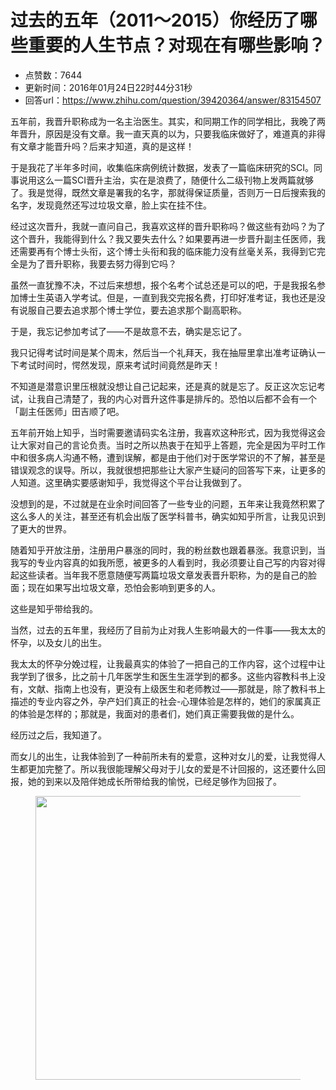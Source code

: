 # 过去的五年（2011～2015）你经历了哪些重要的人生节点？对现在有哪些影响？
- 点赞数：7644
- 更新时间：2016年01月24日22时44分31秒
- 回答url：https://www.zhihu.com/question/39420364/answer/83154507
<body>
 <p data-pid="rgbFukIf">五年前，我晋升职称成为一名主治医生。其实，和同期工作的同学相比，我晚了两年晋升，原因是没有文章。我一直天真的以为，只要我临床做好了，难道真的非得有文章才能晋升吗？后来才知道，真的是这样！</p>
 <p data-pid="qAGX7xeJ">于是我花了半年多时间，收集临床病例统计数据，发表了一篇临床研究的SCI。同事说用这么一篇SCI晋升主治，实在是浪费了，随便什么二级刊物上发两篇就够了。我是觉得，既然文章是署我的名字，那就得保证质量，否则万一日后搜索我的名字，发现竟然还写过垃圾文章，脸上实在挂不住。</p>
 <p data-pid="bbV7FNL-">经过这次晋升，我就一直问自己，我喜欢这样的晋升职称吗？做这些有劲吗？为了这个晋升，我能得到什么？我又要失去什么？如果要再进一步晋升副主任医师，我还需要再有个博士头衔，这个博士头衔和我的临床能力没有丝毫关系，我得到它完全是为了晋升职称，我要去努力得到它吗？</p>
 <p data-pid="rri-SVC5">虽然一直犹豫不决，不过后来想想，报个名考个试总还是可以的吧，于是我报名参加博士生英语入学考试。但是，一直到我交完报名费，打印好准考证，我也还是没有说服自己要去追求那个博士学位，要去追求那个副高职称。</p>
 <p data-pid="bdcTWLvu">于是，我忘记参加考试了——不是故意不去，确实是忘记了。</p>
 <p data-pid="EugDXVhD">我只记得考试时间是某个周末，然后当一个礼拜天，我在抽屉里拿出准考证确认一下考试时间时，愕然发现，原来考试时间竟然是昨天！</p>
 <p data-pid="ZXMw_CYc">不知道是潜意识里压根就没想让自己记起来，还是真的就是忘了。反正这次忘记考试，让我自己清楚了，我的内心对晋升这件事是排斥的。恐怕以后都不会有一个「副主任医师」田吉顺了吧。</p>
 <p data-pid="Mh0z_YAg">五年前开始上知乎，当时需要邀请码实名注册，我喜欢这种形式，因为我觉得这会让大家对自己的言论负责。当时之所以热衷于在知乎上答题，完全是因为平时工作中和很多病人沟通不畅，遭到误解，都是由于他们对于医学常识的不了解，甚至是错误观念的误导。所以，我就很想把那些让大家产生疑问的回答写下来，让更多的人知道。这里确实要感谢知乎，我觉得这个平台让我做到了。</p>
 <p data-pid="gbm5VoiG">没想到的是，不过就是在业余时间回答了一些专业的问题，五年来让我竟然积累了这么多人的关注，甚至还有机会出版了医学科普书，确实如知乎所言，让我见识到了更大的世界。</p>
 <p data-pid="8iDwB0ET">随着知乎开放注册，注册用户暴涨的同时，我的粉丝数也跟着暴涨。我意识到，当我写的专业内容真的如我所愿，被更多的人看到时，我必须要让自己写的内容对得起这些读者。当年我不愿意随便写两篇垃圾文章发表晋升职称，为的是自己的脸面；现在如果写出垃圾文章，恐怕会影响到更多的人。</p>
 <p data-pid="l9aAKnZc">这些是知乎带给我的。</p>
 <p data-pid="hAhunAh0">当然，过去的五年里，我经历了目前为止对我人生影响最大的一件事——我太太的怀孕，以及女儿的出生。</p>
 <p data-pid="Xv0XRejL">我太太的怀孕分娩过程，让我最真实的体验了一把自己的工作内容，这个过程中让我学到了很多，比之前十几年医学生和医生生涯学到的都多。这些内容教科书上没有，文献、指南上也没有，更没有上级医生和老师教过——那就是，除了教科书上描述的专业内容之外，孕产妇们真正的社会-心理体验是怎样的，她们的家属真正的体验是怎样的；那就是，我面对的患者们，她们真正需要我做的是什么。</p>
 <p data-pid="PCiPSGcy">经历过之后，我知道了。</p>
 <p data-pid="zdRqIMFA">而女儿的出生，让我体验到了一种前所未有的爱意，这种对女儿的爱，让我觉得人生都更加完整了。所以我很能理解父母对于儿女的爱是不计回报的，这还要什么回报，她的到来以及陪伴她成长所带给我的愉悦，已经足够作为回报了。</p>
 <figure>
  <img src="https://pic1.zhimg.com/50/829cd64d303d1bbd4a50c41b589ff90b_720w.jpg?source=1940ef5c" data-rawwidth="454" data-rawheight="635" data-original-token="829cd64d303d1bbd4a50c41b589ff90b" class="origin_image zh-lightbox-thumb" width="454" data-original="https://pic1.zhimg.com/829cd64d303d1bbd4a50c41b589ff90b_r.jpg?source=1940ef5c">
 </figure>
</body>